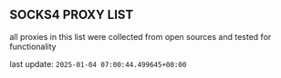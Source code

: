 ## SOCKS4 PROXY LIST

all proxies in this list were collected from open sources and tested for functionality

last update: `2025-01-04 07:00:44.499645+00:00`